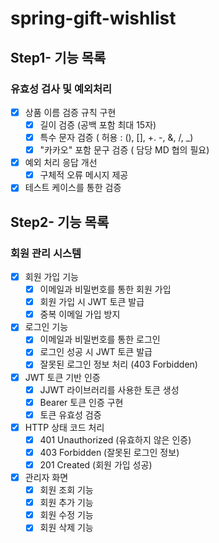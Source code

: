 # spring-gift-wishlist

## Step1- 기능 목록

### 유효성 검사 및 예외처리
- [X] 상품 이름 검증 규칙 구현
  - [X] 길이 검증 (공백 포함 최대 15자)
  - [X] 특수 문자 검증 ( 허용 : (), [], +. -, &, /, _)
  - [X] "카카오" 포함 문구 검증 ( 담당 MD 협의 필요)
- [X] 예외 처리 응답 개선
  - [X] 구체적 오류 메시지 제공
- [X] 테스트 케이스를 통한 검증

## Step2- 기능 목록

### 회원 관리 시스템
- [X] 회원 가입 기능
  - [X] 이메일과 비밀번호를 통한 회원 가입
  - [X] 회원 가입 시 JWT 토큰 발급
  - [X] 중복 이메일 가입 방지
- [X] 로그인 기능
  - [X] 이메일과 비밀번호를 통한 로그인
  - [X] 로그인 성공 시 JWT 토큰 발급
  - [X] 잘못된 로그인 정보 처리 (403 Forbidden)
- [X] JWT 토큰 기반 인증
  - [X] JJWT 라이브러리를 사용한 토큰 생성
  - [X] Bearer 토큰 인증 구현
  - [X] 토큰 유효성 검증
- [X] HTTP 상태 코드 처리
  - [X] 401 Unauthorized (유효하지 않은 인증)
  - [X] 403 Forbidden (잘못된 로그인 정보)
  - [X] 201 Created (회원 가입 성공)
- [X] 관리자 화면
  - [X] 회원 조회 기능
  - [X] 회원 추가 기능
  - [X] 회원 수정 기능
  - [X] 회원 삭제 기능